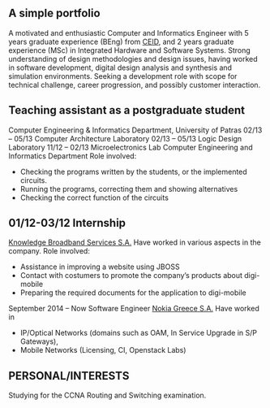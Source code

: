 ## A simple portfolio

A motivated and enthusiastic Computer and Informatics Engineer with 5 years graduate experience (BEng) from [CEID](https://www.ceid.upatras.gr), and 2 years graduate experience (MSc) in Integrated Hardware and Software Systems.
Strong understanding of design methodologies and design issues, having worked in software
development, digital design analysis and synthesis and simulation environments. Seeking a
development role with scope for technical challenge, career progression, and possibly customer
interaction.

## Teaching assistant as a postgraduate student
Computer Engineering & Informatics Department, University of Patras
02/13 – 05/13 Computer Architecture Laboratory
02/13 – 05/13 Logic Design Laboratory
11/12 – 02/13 Microelectronics Lab
Computer Engineering and Informatics Department
Role involved:
 - Checking the programs written by the students, or the implemented circuits.
 - Running the programs, correcting them and showing alternatives
 - Checking the correct function of the circuits

## 01/12-03/12 Internship
[Knowledge Broadband Services S.A.](http://www.knowledge.gr)
Have worked in various aspects in the company. Role involved:
 - Assistance in improving a website using JBOSS
 - Contact with costumers to promote the company’s products about digi-mobile
 - Preparing the required documents for the application to digi-mobile

September 2014 – Now Software Engineer
[Nokia Greece S.A.](https://www.nokia.com/)
Have worked in 
 - IP/Optical Networks (domains such as OAM, In Service Upgrade in S/P Gateways), 
 - Mobile Networks (Licensing, CI, Openstack Labs)


## PERSONAL/INTERESTS
Studying for the CCNA Routing and Switching examination.
